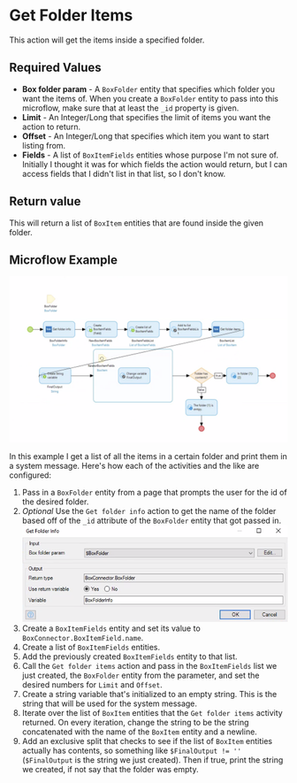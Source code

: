 # Get Folder Items

This action will get the items inside a specified folder.

## Required Values

* **Box folder param** - A `BoxFolder` entity that specifies which folder you want the items of. When you create a `BoxFolder` entity to pass into this microflow, make sure that at least the `_id` property is given.
* **Limit** - An Integer/Long that specifies the limit of items you want the action to return.
* **Offset** - An Integer/Long that specifies which item you want to start listing from.
* **Fields** - A list of `BoxItemFields` entities whose purpose I'm not sure of. Initially I thought it was for which fields the action would return, but I can access fields that I didn't list in that list, so I don't know.

## Return value

This will return a list of `BoxItem` entities that are found inside the given folder.

## Microflow Example

![](../../res/folder/get-folder-items/microflow.png)

In this example I get a list of all the items in a certain folder and print them in a system message. Here's how each of the activities and the like are configured:

1) Pass in a `BoxFolder` entity from a page that prompts the user for the id of the desired folder.
2) _Optional_ Use the `Get folder info` action to get the name of the folder based off of the `_id` attribute of the `BoxFolder` entity that got passed in.
![](../../res/folder/get-folder-items/01-get-folder-info.png)
3) Create a `BoxItemFields` entity and set its value to `BoxConnector.BoxItemField.name`.
4) Create a list of `BoxItemFields` entities.
5) Add the previously created `BoxItemFields` entity to that list.
6) Call the `Get folder items` action and pass in the `BoxItemFields` list we just created, the `BoxFolder` entity from the parameter, and set the desired numbers for `Limit` and `Offset`.
7) Create a string variable that's initialized to an empty string. This is the string that will be used for the system message.
8) Iterate over the list of `BoxItem` entities that the `Get folder items` activity returned. On every iteration, change the string to be the string concatenated with the name of the `BoxItem` entity and a newline.
9) Add an exclusive split that checks to see if the list of `BoxItem` entities actually has contents, so something like `$FinalOutput != ''` (`$FinalOutput` is the string we just created). Then if true, print the string we created, if not say that the folder was empty.
